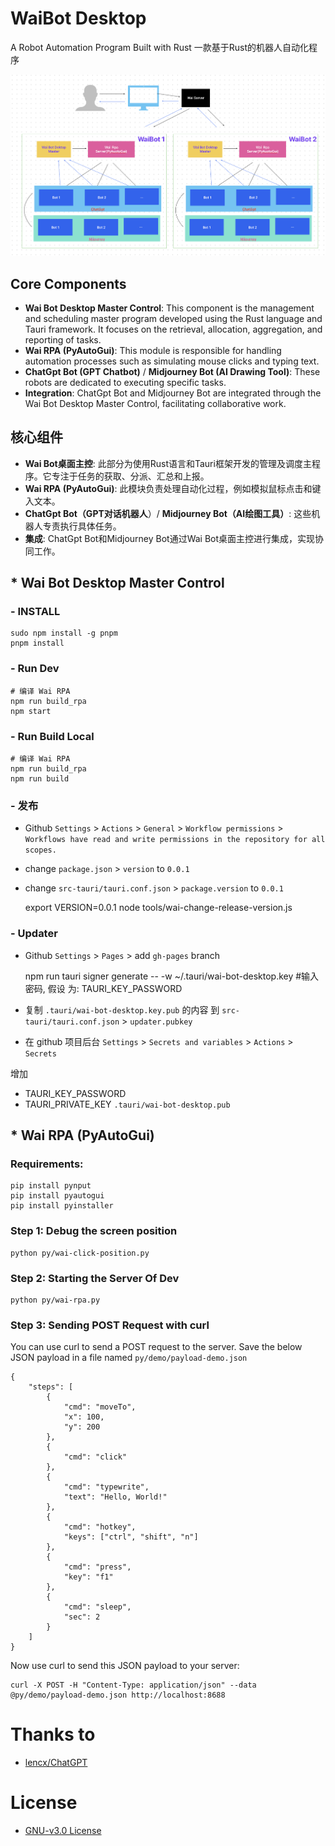 # WaiBot Desktop

A Robot Automation Program Built with Rust
一款基于Rust的机器人自动化程序

<a href="./workflow.png" target="_blank"><img src="./workflow.png" alt="WorkFlow" style="" ></a>

## Core Components

- **Wai Bot Desktop Master Control**: This component is the management and scheduling master program developed using the Rust language and Tauri framework. It focuses on the retrieval, allocation, aggregation, and reporting of tasks.
- **Wai RPA (PyAutoGui)**: This module is responsible for handling automation processes such as simulating mouse clicks and typing text.
- **ChatGpt Bot (GPT Chatbot)** / **Midjourney Bot (AI Drawing Tool)**: These robots are dedicated to executing specific tasks.
- **Integration**: ChatGpt Bot and Midjourney Bot are integrated through the Wai Bot Desktop Master Control, facilitating collaborative work.


## 核心组件

- **Wai Bot桌面主控**: 此部分为使用Rust语言和Tauri框架开发的管理及调度主程序。它专注于任务的获取、分派、汇总和上报。
- **Wai RPA (PyAutoGui)**: 此模块负责处理自动化过程，例如模拟鼠标点击和键入文本。
- **ChatGpt Bot（GPT对话机器人**）/ **Midjourney Bot（AI绘图工具）**: 这些机器人专责执行具体任务。
- **集成**: ChatGpt Bot和Midjourney Bot通过Wai Bot桌面主控进行集成，实现协同工作。

## * Wai Bot Desktop Master Control

### - INSTALL

    sudo npm install -g pnpm
    pnpm install

### - Run Dev

    # 编译 Wai RPA
    npm run build_rpa
    npm start 

### - Run Build Local

    # 编译 Wai RPA
    npm run build_rpa
    npm run build

###  - 发布

- Github `Settings` > `Actions` > `General` > `Workflow permissions` > `Workflows have read and write permissions in the repository for all scopes.`

- change `package.json` > `version` to `0.0.1`
- change `src-tauri/tauri.conf.json` > `package.version` to `0.0.1`


    export VERSION=0.0.1
    node tools/wai-change-release-version.js


###  - Updater

- Github `Settings` > `Pages` > add `gh-pages` branch


    npm run tauri signer generate -- -w ~/.tauri/wai-bot-desktop.key
    #输入密码, 假设 为: TAURI_KEY_PASSWORD
    
- 复制 `.tauri/wai-bot-desktop.key.pub` 的内容 到 `src-tauri/tauri.conf.json` > `updater.pubkey`
- 在 github 项目后台 `Settings` > `Secrets and variables` > `Actions` > `Secrets`

增加

- TAURI_KEY_PASSWORD 
- TAURI_PRIVATE_KEY `.tauri/wai-bot-desktop.pub`


## * Wai RPA (PyAutoGui)

### Requirements:

    pip install pynput
    pip install pyautogui
    pip install pyinstaller


### Step 1: Debug the screen position

    python py/wai-click-position.py

### Step 2: Starting  the Server Of Dev

    python py/wai-rpa.py

### Step 3: Sending POST Request with curl

You can use curl to send a POST request to the server. Save the below JSON payload in a file named `py/demo/payload-demo.json`

    {
        "steps": [
            {
                "cmd": "moveTo",
                "x": 100,
                "y": 200
            },
            {
                "cmd": "click"
            },
            {
                "cmd": "typewrite",
                "text": "Hello, World!"
            },
            {
                "cmd": "hotkey",
                "keys": ["ctrl", "shift", "n"]
            },
            {
                "cmd": "press",
                "key": "f1"
            },
            {
                "cmd": "sleep",
                "sec": 2
            }
        ]
    }

Now use curl to send this JSON payload to your server:

    curl -X POST -H "Content-Type: application/json" --data @py/demo/payload-demo.json http://localhost:8688

    
# Thanks to

- [lencx/ChatGPT](https://github.com/lencx/ChatGPT)

# License

- [GNU-v3.0 License](https://github.com/ptp-build/wai-bot-desktop/blob/main/LICENSE)
